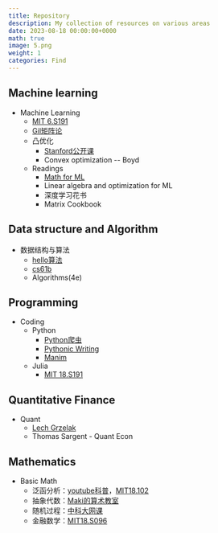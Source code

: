 ```yaml
---
title: Repository
description: My collection of resources on various areas
date: 2023-08-18 00:00:00+0000
math: true
image: 5.png
weight: 1
categories: Find
---
```


<link rel="stylesheet" href="/scss/custom.scss">

## Machine learning

<ul class="terminal-tree">
  <li>Machine Learning
    <ul>
      <li><a href="http://introtodeeplearning.com/"> MIT 6.S191</a></li>
      <li><a href="https://ocw.mit.edu/courses/18-065-matrix-methods-in-data-analysis-signal-processing-and-machine-learning-spring-2018/"> Gil矩阵论</a></li>
      <li> 凸优化
        <ul>
          <li><a href="https://www.bilibili.com/video/BV1Pg4y187Ed/?spm_id_from=333.337.search-card.all.click"> Stanford公开课</a></li>
          <li> Convex optimization -- Boyd</li>
        </ul>
      </li>
      <li> Readings
        <ul>
          <li><a href="/assets/download/mml-book.pdf"> Math for ML</a></li>
          <li> Linear algebra and optimization for ML</li>
          <li> 深度学习花书</li>
          <li> Matrix Cookbook</li>
        </ul>
      </li>
    </ul>
  </li>
</ul>

## Data structure and Algorithm

<ul class="terminal-tree">
  <li> 数据结构与算法
    <ul>
      <li><a href="https://www.hello-algo.com/"> hello算法</a></li>
      <li><a href="https://sp18.datastructur.es/"> cs61b</a></li>
      <li> Algorithms(4e) </li>
    </ul>
  </li>
</ul>

## Programming

<ul class="terminal-tree">
  <li> Coding
    <ul>
      <li> Python
        <ul>
          <li><a href="https://www.bilibili.com/video/BV1ha4y1H7sx"> Python爬虫</a></li>
          <li><a href="/download/pythonic.pdf"> Pythonic Writing</a></li>
          <li><a href="/https://www.devtaoism.com/"> Manim</a></li>
        </ul>
      </li>
      <li> Julia
        <ul>
          <li><a href="https://computationalthinking.mit.edu/Spring21/"> MIT 18.S191</a></li>
        </ul>
      </li>
    </ul>
  </li>
</ul>

## Quantitative Finance

<ul class="terminal-tree">
  <li> Quant
    <ul>
      <li><a href="https://github.com/LechGrzelak/Computational-Finance-Course"> Lech Grzelak</a></li>
      <li> Thomas Sargent - Quant Econ</li>
    </ul>
  </li>
</ul>

## Mathematics

<ul class="terminal-tree">
  <li> Basic Math
    <ul>
      <li> 泛函分析：<a href="https://www.youtube.com/watch?v=yDdxFBcvSGw&list=PLBh2i93oe2qsGKDOsuVVw-OCAfprrnGfr">youtube科普</a>，<a href="https://ocw.mit.edu/courses/18-102-introduction-to-functional-analysis-spring-2021/">MIT18.102</a></li>
      <li> 抽象代数：<a href="https://www.bilibili.com/video/BV1C7411Z7xh?p=1">Maki的算术教室</a></li>
      <li> 随机过程：<a href="https://ocw.mit.edu/courses/res-6-012-introduction-to-probability-spring-2018/pages/part-iii-random-processes/">中科大网课</a></li>
      <li> 金融数学：<a href="https://ocw.mit.edu/courses/18-s096-topics-in-mathematics-with-applications-in-finance-fall-2013/">MIT18.S096</a></li>
    </ul>
  </li>
</ul>